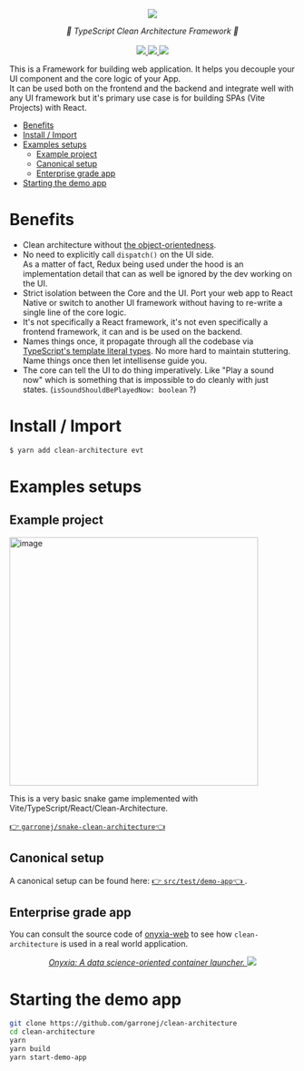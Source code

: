 <p align="center">
    <img src="https://user-images.githubusercontent.com/6702424/151054088-b21c1cd6-912a-4dcf-b54d-af74e8632620.png">  
</p>
<p align="center">
    <i>📐 TypeScript Clean Architecture Framework  📐</i>
    <br>
    <br>
    <a href="https://github.com/garronej/clean-architecture/actions">
      <img src="https://github.com/garronej/clean-architecture/workflows/ci/badge.svg?branch=main">
    </a>
    <a href="https://bundlephobia.com/package/clean-architecture">
      <img src="https://img.shields.io/bundlephobia/minzip/clean-architecture">
    </a>
    <a href="https://github.com/garronej/clean-architecture/blob/main/LICENSE">
      <img src="https://img.shields.io/npm/l/clean-architecture">
    </a>
</p>

This is a Framework for building web application. It helps you decouple your UI component
and the core logic of your App.  
It can be used both on the frontend and the backend and integrate well with any UI framework
but it's primary use case is for building SPAs (Vite Projects) with React.

-   [Benefits](#benefits)
-   [Install / Import](#install--import)
-   [Examples setups](#examples-setups)
    -   [Example project](#example-project)
    -   [Canonical setup](#canonical-setup)
    -   [Enterprise grade app](#enterprise-grade-app)
-   [Starting the demo app](#starting-the-demo-app)

# Benefits

-   Clean architecture without [the object-orientedness](https://www.youtube.com/watch?v=QM1iUe6IofM).
-   No need to explicitly call `dispatch()` on the UI side.  
    As a matter of fact, Redux being used
    under the hood is an implementation detail that can as well be ignored by the dev working on the UI.
-   Strict isolation between the Core and the UI. Port your web app to React Native or switch to another
    UI framework without having to re-write a single line of the core logic.
-   It's not specifically a React framework, it's not even specifically a frontend framework, it can and is be used on the backend.
-   Names things once, it propagate through all the codebase via [TypeScript's template literal types](https://www.typescriptlang.org/docs/handbook/2/template-literal-types.html). No more hard to maintain stuttering.  
    Name things once then let intellisense guide you.
-   The core can tell the UI to do thing imperatively. Like "Play a sound now" which is something that
    is impossible to do cleanly with just states. (`isSoundShouldBePlayedNow: boolean` ?)

# Install / Import

```bash
$ yarn add clean-architecture evt
```

# Examples setups

## Example project

<img width="438" alt="image" src="https://github.com/garronej/snake-clean-architecture/assets/6702424/2cd5e5ee-0d5c-443b-95a7-b3c288da1233">

This is a very basic snake game implemented with Vite/TypeScript/React/Clean-Architecture.

[👉 `garronej/snake-clean-architecture`👈 ](https://github.com/garronej/snake-clean-architecture)

## Canonical setup

A canonical setup can be found here: [👉 `src/test/demo-app`👈 ](https://github.com/garronej/clean-architecture/tree/main/src/test/demo-app).

## Enterprise grade app

You can consult the source code of [onyxia-web](https://github.com/InseeFrLab/onyxia-web) to see how `clean-architecture` is used in a real world application.

<p align="center">
  <a href="https://github.com/InseeFrLab/onyxia">
  <i>Onyxia: A data science-oriented container launcher.</i>
    <img src="https://user-images.githubusercontent.com/6702424/231329083-180fe7a2-22a8-470f-910a-ef66300b6f35.png">
  </a>
</p>

# Starting the demo app

```bash
git clone https://github.com/garronej/clean-architecture
cd clean-architecture
yarn
yarn build
yarn start-demo-app
```
